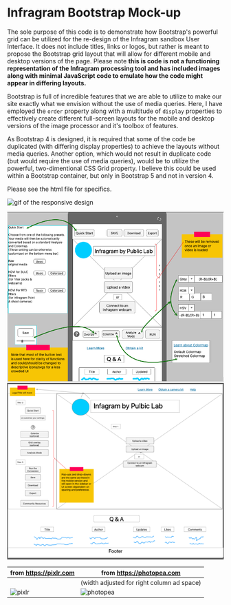 # Infragram Bootstrap Mock-up
The sole purpose of this code is to demonstrate how Bootstrap's powerful grid can be utilized for the re-design of the Infragram sandbox User Interface. It does not include titles, links or logos, but rather is meant to propose the Bootstrap grid layout that will allow for different mobile and desktop versions of the page. Please note **this is code is not a functioning representation of the Infragram processing tool and has included images along with minimal JavaScript code to  emulate how the code might appear in differing layouts.**

Bootstrap is full of incredible features that we are able to utilize to make our site exactly what we envision without the use of media queries. Here, I have employed the `order` property along with a multitude of `display` properties to effectively create different full-screen layouts for the mobile and desktop versions of the image processor and it's toolbox of features.

As Bootstrap 4 is designed, it is required that some of the code be duplicated (with differing display properties) to achieve the layouts without media queries. Another option, which would not result in duplicate code (but would require the use of media queries), would be to utilize the powerful, two-dimentional CSS Grid property. I believe this could be used within a Bootstrap container, but only in Bootstrap 5 and not in version 4.

Please see the html file for specifics.

![gif of the responsive design](assets/infragram.gif)

![mobile wireframe](assets/mobile.png)
![desktop wireframe](assets/desktop.png)

|  from https://pixlr.com       | from https://photopea.com  |  
| ----------- | ----|
| | (width adjusted for right column ad space) |
| ![pixlr](https://user-images.githubusercontent.com/81270711/164542925-0990cf1d-6af4-425f-9306-0d19926fd24c.png) | ![photopea](https://user-images.githubusercontent.com/81270711/164543335-f2ee7004-2dbf-459e-ab68-c7cc91c488a5.png) | 
  




